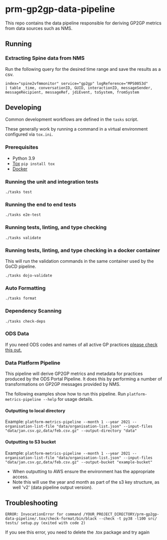# prm-gp2gp-data-pipeline

This repo contains the data pipeline responsible for deriving GP2GP metrics from data sources such as NMS.

## Running

### Extracting Spine data from NMS

Run the following query for the desired time range and save the results as a csv.

```
index="spine2vfmmonitor" service="gp2gp" logReference="MPS0053d"
| table _time, conversationID, GUID, interactionID, messageSender, messageRecipient, messageRef, jdiEvent, toSystem, fromSystem
```

## Developing

Common development workflows are defined in the `tasks` script.

These generally work by running a command in a virtual environment configured via `tox.ini`.

### Prerequisites

- Python 3.9
- [Tox](https://tox.readthedocs.io/en/latest/#) `pip install tox`
- [Docker](https://www.docker.com/get-started)

### Running the unit and integration tests

`./tasks test`

### Running the end to end tests

`./tasks e2e-test`

### Running tests, linting, and type checking

`./tasks validate`

### Running tests, linting, and type checking in a docker container

This will run the validation commands in the same container used by the GoCD pipeline.

`./tasks dojo-validate`

### Auto Formatting

`./tasks format`

### Dependency Scanning

`./tasks check-deps`

### ODS Data

If you need ODS codes and names of all active GP practices
[please check this out.](https://github.com/nhsconnect/prm-gp2gp-ods-downloader#readme)

### Data Platform Pipeline

This pipeline will derive GP2GP metrics and metadata for practices produced by the ODS Portal Pipeline. It does this by performing a number of transformations on GP2GP messages provided by NMS.

The following examples show how to run this pipeline. Run `platform-metrics-pipeline --help` for usage details.

#### Outputting to local directory

Example: `platform-metrics-pipeline --month 1 --year 2021 --organisation-list-file "data/organisation-list.json" --input-files "data/jan.csv.gz,data/feb.csv.gz" --output-directory "data"`

#### Outputting to S3 bucket

Example: `platform-metrics-pipeline --month 1 --year 2021 --organisation-list-file "data/organisation-list.json" --input-files "data/jan.csv.gz,data/feb.csv.gz" --output-bucket "example-bucket"`

- When outputting to AWS ensure the environment has the appropriate access.
- Note this will use the year and month as part of the s3 key structure, as well 'v2' (data pipeline output version). 

## Troubleshooting

```
ERROR: InvocationError for command /YOUR_PROJECT_DIRECTORY/prm-gp2gp-data-pipeline/.tox/check-format/bin/black --check -t py38 -l100 src/ tests/ setup.py (exited with code 2)
```

If you see this error, you need to delete the .tox package and try again
